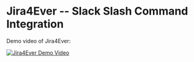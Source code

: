 # Jira4Ever -- Slack Slash Command Integration

Demo video of Jira4Ever:

[![Jira4Ever Demo Video](https://img.youtube.com/vi/u9CmcxuLM_k/0.jpg)](https://www.youtube.com/watch?v=u9CmcxuLM_k)
